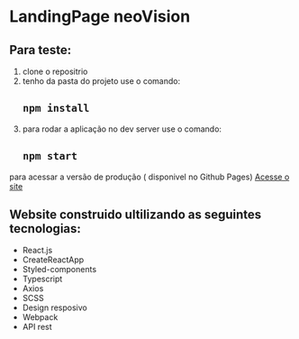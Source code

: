 # LandingPage neoVision 

## Para teste:
1. clone o repositrio
2. tenho da pasta do projeto use o comando:
    ##   `npm install`
3. para rodar a aplicação no dev server use o comando:
    ##   `npm start`

para acessar a versão de produção ( disponivel no Github Pages) [Acesse o site ](https://mattd-silva22.github.io/neovison-demo-page-react/)





## Website construido ultilizando as seguintes tecnologias:
  - React.js
  - CreateReactApp
  - Styled-components
  - Typescript 
  - Axios 
  - SCSS 
  - Design resposivo 
  - Webpack
  - API rest
 
 



